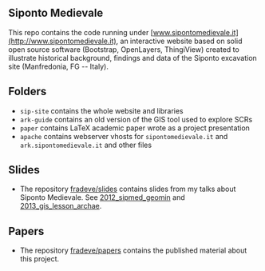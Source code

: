 ## Siponto Medievale

This repo contains the code running under [www.sipontomedievale.it](http://www.sipontomedievale.it), an interactive website based on solid open source software (Bootstrap, OpenLayers, ThingiView) created to illustrate historical background, findings and data of the Siponto excavation site (Manfredonia, FG -- Italy).

## Folders
* `sip-site` contains the whole website and libraries
* `ark-guide` contains an old version of the GIS tool used to explore SCRs
* `paper` contains LaTeX academic paper wrote as a project presentation
* `apache` contains webserver vhosts for `sipontomedievale.it` and `ark.sipontomedievale.it` and other files

## Slides
* The repository [fradeve/slides](https://github.com/fradeve/slides) contains slides from my talks about Siponto Medievale. See [2012_sipmed_geomin](https://github.com/fradeve/slides/tree/master/2012_sipmed_geomin) and [2013_gis_lesson_archae](https://github.com/fradeve/slides/tree/master/2013_gis_lesson_archae).

## Papers
* The repository [fradeve/papers](https://github.com/fradeve/papers/tree/master/2013_sipontomed_archeofoss13) contains the published material about this project.
